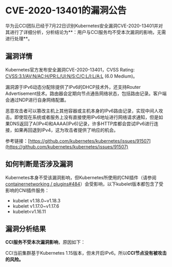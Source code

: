 # CVE-2020-13401的漏洞公告<a name="cci_01_0101"></a>

华为云CCI团队已经于7月22日识别Kubernetes安全漏洞CVE-2020-13401并对其进行了详细分析，分析结论为**：用户与CCI服务均不受本次漏洞的影响，无需进行处理**。

## 漏洞详情<a name="section181816735213"></a>

Kubernetes官方发布安全漏洞CVE-2020-13401，CVSS Rating:  [CVSS:3.1/AV:N/AC:H/PR:L/UI:N/S:C/C:L/I:L/A:L](https://www.first.org/cvss/calculator/3.1#CVSS:3.1/AV:N/AC:H/PR:L/UI:N/S:C/C:L/I:L/A:L)  \(6.0 Medium\)。

漏洞源于IPv6动态分配除提供了IPv6的DHCP技术外，还支持Router Advertisement技术。路由器会定期向节点通告网络状态，包括路由记录。客户端会通过NDP进行自身网络配置。

恶意攻击者可以篡改主机上其他容器或主机本身的IPv6路由记录，实现中间人攻击。即使现在系统或者服务上没有直接使用IPv6地址进行网络请求通知，但是如果DNS返回了A\(IPv4\)和AAAA\(IPv6\)记录，许多HTTP库都会尝试IPv6进行连接，如果再回退到IPv4，这为攻击者提供了响应的机会。

参考链接：[https://github.com/kubernetes/kubernetes/issues/91507](https://github.com/kubernetes/kubernetes/issues/91507)

## 如何判断是否涉及漏洞<a name="section11312104375313"></a>

Kubernetes本身不受该漏洞影响，但Kubernetes所使用的CNI插件（请参阅[containernetworking / plugins\#484](https://github.com/containernetworking/plugins/pull/484)）会受影响，以下kubelet版本都包含了受影响的CNI插件服务：

-   kubelet v1.18.0\~v1.18.3
-   kubelet v1.17.0\~v1.17.6
-   kubelet<v1.16.11

## 漏洞分析结果<a name="section18384755205312"></a>

**CCI服务不受本次漏洞影响**，原因如下：

CCI当前集群基于Kubernetes 1.15版本，但未开启IPv6。所以**CCI节点没有被攻击的风险。**


